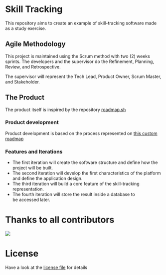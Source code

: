 # Skill Tracking

This repository aims to create an example of skill-tracking software made as a study exercise. 

## Agile Methodology
This project is maintained using the Scrum method with two (2) weeks sprints. The developers and the supervisor do the Refinement, Planning, Review, and Retrospective.

The supervisor will represent the Tech Lead, Product Owner, Scrum Master, and Stakeholder.

## The Product
The product itself is inspired by the repository [roadmap.sh](https://roadmap.sh/) 

### Product development
Product development is based on the process represented on [this custom roadmap](https://roadmap.sh/r?id=65889a0f54b577105138dda8)

### Features and Iterations
- The first iteration will create the software structure and define how the project will be built.
- The second iteration will develop the first characteristics of the platform and define the application design.
- The third iteration will build a core feature of the skill-tracking representation.
- The fourth iteration will store the result inside a database to be accessed later.

# Thanks to all contributors
 <a href = "https://github.com/malaguth/skill-tracking/graphs/contributors">
   <img src = "https://contrib.rocks/image?repo=malaguth/skill-tracking"/>
 </a>
 
# License
Have a look at the [license file](./LICENSE) for details

